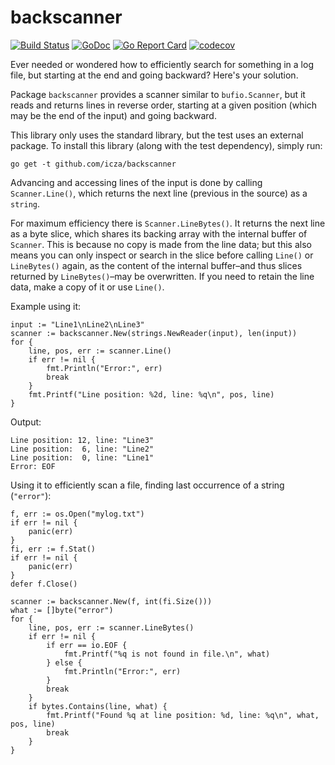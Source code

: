 # backscanner

[![Build Status](https://travis-ci.org/icza/backscanner.svg?branch=master)](https://travis-ci.org/icza/backscanner)
[![GoDoc](https://godoc.org/github.com/icza/backscanner?status.svg)](https://godoc.org/github.com/icza/backscanner)
[![Go Report Card](https://goreportcard.com/badge/github.com/icza/backscanner)](https://goreportcard.com/report/github.com/icza/backscanner)
[![codecov](https://codecov.io/gh/icza/backscanner/branch/master/graph/badge.svg)](https://codecov.io/gh/icza/backscanner)

Ever needed or wondered how to efficiently search for something in a log file,
but starting at the end and going backward? Here's your solution.

Package `backscanner` provides a scanner similar to `bufio.Scanner`, but it reads
and returns lines in reverse order, starting at a given position (which may be
the end of the input) and going backward.

This library only uses the standard library, but the test uses an external package.
To install this library (along with the test dependency), simply run:

    go get -t github.com/icza/backscanner

Advancing and accessing lines of the input is done by calling `Scanner.Line()`,
which returns the next line (previous in the source) as a `string`.

For maximum efficiency there is `Scanner.LineBytes()`. It returns the next line
as a byte slice, which shares its backing array with the internal buffer of
`Scanner`. This is because no copy is made from the line data; but this also
means you can only inspect or search in the slice before calling `Line()` or
`LineBytes()` again, as the content of the internal buffer–and thus slices
returned by `LineBytes()`–may be overwritten. If you need to retain the line
data, make a copy of it or use `Line()`.


Example using it:

	input := "Line1\nLine2\nLine3"
	scanner := backscanner.New(strings.NewReader(input), len(input))
	for {
		line, pos, err := scanner.Line()
		if err != nil {
			fmt.Println("Error:", err)
			break
		}
		fmt.Printf("Line position: %2d, line: %q\n", pos, line)
	}

Output:

	Line position: 12, line: "Line3"
	Line position:  6, line: "Line2"
	Line position:  0, line: "Line1"
	Error: EOF

Using it to efficiently scan a file, finding last occurrence of a string (`"error"`):

	f, err := os.Open("mylog.txt")
	if err != nil {
		panic(err)
	}
	fi, err := f.Stat()
	if err != nil {
		panic(err)
	}
	defer f.Close()

	scanner := backscanner.New(f, int(fi.Size()))
	what := []byte("error")
	for {
		line, pos, err := scanner.LineBytes()
		if err != nil {
			if err == io.EOF {
				fmt.Printf("%q is not found in file.\n", what)
			} else {
				fmt.Println("Error:", err)
			}
			break
		}
		if bytes.Contains(line, what) {
			fmt.Printf("Found %q at line position: %d, line: %q\n", what, pos, line)
			break
		}
	}
